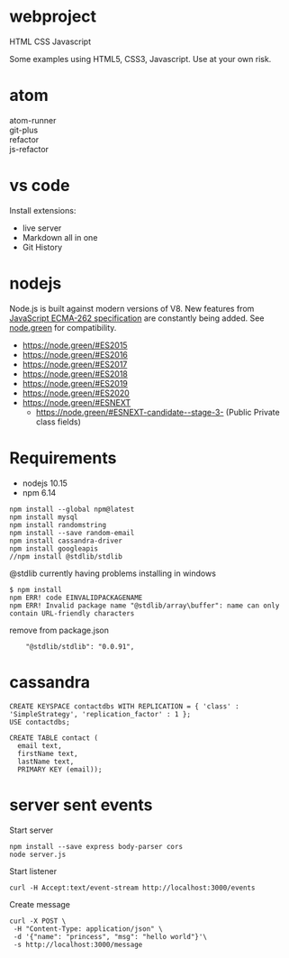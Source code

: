 # webproject
HTML CSS Javascript

Some examples using HTML5, CSS3, Javascript.
Use at your own risk.

# atom

atom-runner  
git-plus  
refactor  
js-refactor  

# vs code

Install extensions:
- live server  
- Markdown all in one  
- Git History  

# nodejs
Node.js is built against modern versions of V8. New features from [JavaScript ECMA-262 specification](http://www.ecma-international.org/publications/standards/Ecma-262.htm) are constantly being added. See [node.green](https://node.green/) for compatibility.
- https://node.green/#ES2015
- https://node.green/#ES2016
- https://node.green/#ES2017
- https://node.green/#ES2018
- https://node.green/#ES2019
- https://node.green/#ES2020
- https://node.green/#ESNEXT
  - https://node.green/#ESNEXT-candidate--stage-3- (Public Private class fields)

# Requirements

* nodejs 10.15
* npm 6.14 
  
```
npm install --global npm@latest
npm install mysql
npm install randomstring
npm install --save random-email
npm install cassandra-driver
npm install googleapis
//npm install @stdlib/stdlib
```

@stdlib currently having problems installing in windows
```
$ npm install
npm ERR! code EINVALIDPACKAGENAME
npm ERR! Invalid package name "@stdlib/array\buffer": name can only contain URL-friendly characters
```
remove from package.json 
```
    "@stdlib/stdlib": "0.0.91",
```

# cassandra

```
CREATE KEYSPACE contactdbs WITH REPLICATION = { 'class' : 'SimpleStrategy', 'replication_factor' : 1 };
USE contactdbs;

CREATE TABLE contact (
  email text,
  firstName text,
  lastName text,
  PRIMARY KEY (email));
```

# server sent events 
Start server
```
npm install --save express body-parser cors
node server.js 
```
Start listener
```
curl -H Accept:text/event-stream http://localhost:3000/events
```
Create message
```
curl -X POST \
 -H "Content-Type: application/json" \
 -d '{"name": "princess", "msg": "hello world"}'\
 -s http://localhost:3000/message
```